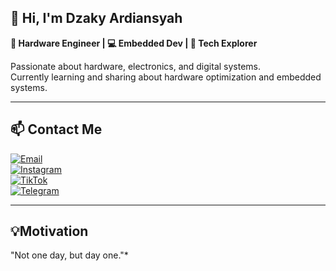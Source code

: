 ## 👋 Hi, I'm Dzaky Ardiansyah

**🔧 Hardware Engineer | 💻 Embedded Dev | 🧠 Tech Explorer**

Passionate about hardware, electronics, and digital systems.  
Currently learning and sharing about hardware optimization and embedded systems.

---

## 📫 Contact Me  

[![Email](https://img.shields.io/badge/Email-Dzakyy%20Ardiansyahh-red?style=flat-square&logo=gmail)](mailto:dzakyyardiansyahh@gmail.com)  
[![Instagram](https://img.shields.io/badge/Instagram-@Lahjaki-pink?style=flat-square&logo=instagram)](https://instagram.com/lahjaki)  
[![TikTok](https://img.shields.io/badge/TikTok-@Lahjaki-black?style=flat-square&logo=tiktok)](https://tiktok.com/@lahjaki)  
[![Telegram](https://img.shields.io/badge/Telegram-@Lahkokjaki-blue?style=flat-square&logo=telegram)](https://t.me/Lahkokjaki)  
 
---

## 💡Motivation
"Not one day, but day one."*
